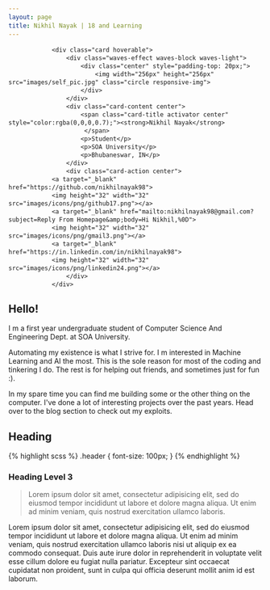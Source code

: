 ```yaml
---
layout: page
title: Nikhil Nayak | 18 and Learning
---
```

<div class="col s12 m12 l4" id="fadeIn" style="opacity: 1;">

                <div class="card hoverable">
                    <div class="waves-effect waves-block waves-light">
                        <div class="center" style="padding-top: 20px;">
                            <img width="256px" height="256px" src="images/self_pic.jpg" class="circle responsive-img">
                        </div>
                    </div>
                    <div class="card-content center">
                        <span class="card-title activator center" style="color:rgba(0,0,0,0.7);"><strong>Nikhil Nayak</strong>
                         </span>
                        <p>Student</p>
                        <p>SOA University</p>
                        <p>Bhubaneswar, IN</p>
                    </div>
                    <div class="card-action center">
                <a target="_blank" href="https://github.com/nikhilnayak98">
                <img height="32" width="32" src="images/icons/png/github17.png"></a>
                <a target="_blank" href="mailto:nikhilnayak98@gmail.com?subject=Reply From Homepage&amp;body=Hi Nikhil,%0D">
                <img height="32" width="32" src="images/icons/png/gmail3.png"></a>
                <a target="_blank" href="https://in.linkedin.com/in/nikhilnayak98">
                <img height="32" width="32" src="images/icons/png/linkedin24.png"></a>
                    </div>
                </div>
</div>



## Hello!

I m a first year undergraduate student of Computer Science And Engineering Dept. at SOA University.

Automating my existence is what I strive for. I m interested in Machine Learning and AI the most. This is the sole reason for most of the coding and tinkering I do. The rest is for helping out friends, and sometimes just for fun :).

In my spare time you can find me building some or the other thing on the computer. I've done a lot of interesting projects over the past years. Head over to the blog section to check out my exploits.

## Heading

{% highlight scss %}
  .header {
    font-size: 100px;
  }
{% endhighlight %}

### Heading Level 3

> Lorem ipsum dolor sit amet, consectetur adipisicing elit, sed do eiusmod tempor incididunt ut labore et dolore magna aliqua. Ut enim ad minim veniam, quis nostrud exercitation ullamco laboris.

Lorem ipsum dolor sit amet, consectetur adipisicing elit, sed do eiusmod tempor incididunt ut labore et dolore magna aliqua. Ut enim ad minim veniam, quis nostrud exercitation ullamco laboris nisi ut aliquip ex ea commodo consequat. Duis aute irure dolor in reprehenderit in voluptate velit esse cillum dolore eu fugiat nulla pariatur. Excepteur sint occaecat cupidatat non proident, sunt in culpa qui officia deserunt mollit anim id est laborum.
